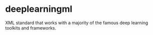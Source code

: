# deeplearningml
XML standard that works with a majority of the famous deep learning toolkits and frameworks.
